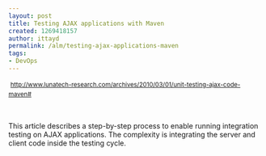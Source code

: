 ```yaml
---
layout: post
title: Testing AJAX applications with Maven
created: 1269418157
author: ittayd
permalink: /alm/testing-ajax-applications-maven
tags:
- DevOps
---
```

<p>&nbsp;<span class="Apple-style-span" style="line-height: 19px; font-size: 12px; "><a href="http://www.lunatech-research.com/archives/2010/03/01/unit-testing-ajax-code-maven#">http://www.lunatech-research.com/archives/2010/03/01/unit-testing-ajax-code-maven#</a></span></p>
<p>&nbsp;</p>
<p>This article describes a step-by-step process to enable running integration testing on AJAX applications. The complexity is integrating the server and client code inside the testing cycle.</p>
